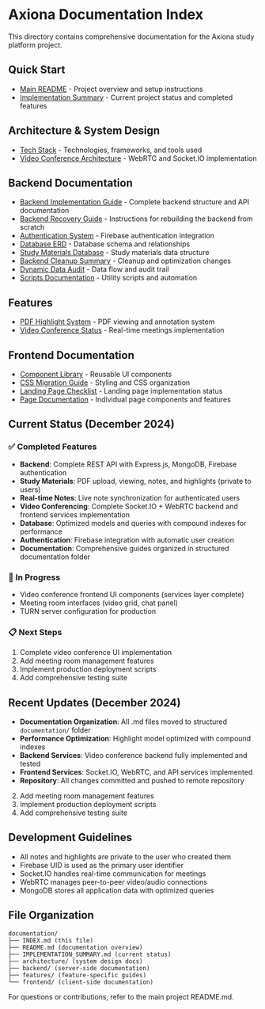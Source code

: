 # Axiona Documentation Index

This directory contains comprehensive documentation for the Axiona study platform project.

## Quick Start
- [Main README](../README.md) - Project overview and setup instructions
- [Implementation Summary](./IMPLEMENTATION_SUMMARY.md) - Current project status and completed features

## Architecture & System Design
- [Tech Stack](./architecture/TECH_STACK.md) - Technologies, frameworks, and tools used
- [Video Conference Architecture](./architecture/VIDEO_CONFERENCE_ARCHITECTURE.md) - WebRTC and Socket.IO implementation

## Backend Documentation
- [Backend Implementation Guide](./backend/AXIONA_BACKEND_IMPLEMENTATION.md) - Complete backend structure and API documentation
- [Backend Recovery Guide](./backend/BACKEND_RECOVERY_GUIDE.md) - Instructions for rebuilding the backend from scratch
- [Authentication System](./backend/AUTH_SYSTEM_GUIDE.md) - Firebase authentication integration
- [Database ERD](./backend/DATABASE_ERD.md) - Database schema and relationships
- [Study Materials Database](./backend/DATABASE_STUDY_MATERIALS_GUIDE.md) - Study materials data structure
- [Backend Cleanup Summary](./backend/BACKEND_CLEANUP_SUMMARY.md) - Cleanup and optimization changes
- [Dynamic Data Audit](./backend/DYNAMIC_DATA_AUDIT.md) - Data flow and audit trail
- [Scripts Documentation](./backend/SCRIPTS_README.md) - Utility scripts and automation

## Features
- [PDF Highlight System](./features/PDF_HIGHLIGHT_SYSTEM.md) - PDF viewing and annotation system
- [Video Conference Status](./features/VIDEO_CONFERENCE_IMPLEMENTATION_STATUS.md) - Real-time meetings implementation

## Frontend Documentation
- [Component Library](./frontend/COMPONENT_LIBRARY.md) - Reusable UI components
- [CSS Migration Guide](./frontend/CSS_MIGRATION_GUIDE.md) - Styling and CSS organization
- [Landing Page Checklist](./frontend/LANDING_PAGE_CHECKLIST.md) - Landing page implementation status
- [Page Documentation](./frontend/pages/) - Individual page components and features

## Current Status (December 2024)

### ✅ Completed Features
- **Backend**: Complete REST API with Express.js, MongoDB, Firebase authentication
- **Study Materials**: PDF upload, viewing, notes, and highlights (private to users)
- **Real-time Notes**: Live note synchronization for authenticated users
- **Video Conferencing**: Complete Socket.IO + WebRTC backend and frontend services implementation
- **Database**: Optimized models and queries with compound indexes for performance
- **Authentication**: Firebase integration with automatic user creation
- **Documentation**: Comprehensive guides organized in structured documentation folder

### 🚧 In Progress
- Video conference frontend UI components (services layer complete)
- Meeting room interfaces (video grid, chat panel)
- TURN server configuration for production

### 📋 Next Steps
1. Complete video conference UI implementation
2. Add meeting room management features
3. Implement production deployment scripts
4. Add comprehensive testing suite

## Recent Updates (December 2024)
- **Documentation Organization**: All .md files moved to structured `documentation/` folder
- **Performance Optimization**: Highlight model optimized with compound indexes
- **Backend Services**: Video conference backend fully implemented and tested
- **Frontend Services**: Socket.IO, WebRTC, and API services implemented
- **Repository**: All changes committed and pushed to remote repository
2. Add meeting room management features
3. Implement production deployment scripts
4. Add comprehensive testing suite

## Development Guidelines
- All notes and highlights are private to the user who created them
- Firebase UID is used as the primary user identifier
- Socket.IO handles real-time communication for meetings
- WebRTC manages peer-to-peer video/audio connections
- MongoDB stores all application data with optimized queries

## File Organization
```
documentation/
├── INDEX.md (this file)
├── README.md (documentation overview)
├── IMPLEMENTATION_SUMMARY.md (current status)
├── architecture/ (system design docs)
├── backend/ (server-side documentation)
├── features/ (feature-specific guides)
└── frontend/ (client-side documentation)
```

For questions or contributions, refer to the main project README.md.
